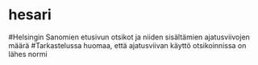 # hesari
#Helsingin Sanomien etusivun otsikot ja niiden sisältämien ajatusviivojen määrä
#Tarkastelussa huomaa, että ajatusviivan käyttö otsikoinnissa on lähes normi
